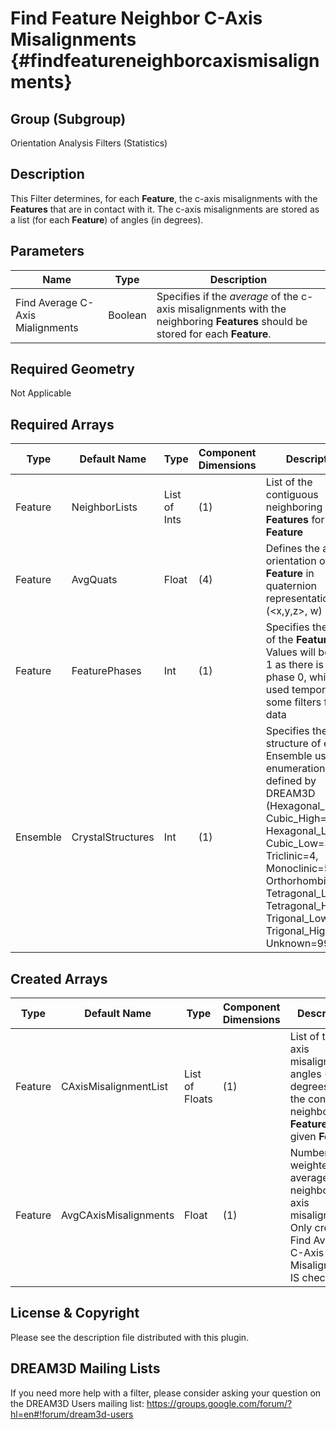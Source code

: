 Find Feature Neighbor C-Axis Misalignments {#findfeatureneighborcaxismisalignments}
==========

## Group (Subgroup) ##
Orientation Analysis Filters (Statistics)

## Description ##
This Filter determines, for each **Feature**, the c-axis misalignments with the **Features** that are in contact with it.  The c-axis misalignments are stored as a list (for each **Feature**) of angles (in degrees).

## Parameters ##
| Name | Type | Description |
|------|------| ----------- |
|Find Average C-Axis Mialignments | Boolean | Specifies if the *average* of  the c-axis misalignments with the neighboring **Features** should be stored for each **Feature**. |

## Required Geometry ##
Not Applicable

## Required Arrays ##
| Type | Default Name | Type | Component Dimensions | Description |
|------|--------------|-------------|---------|-----|
| Feature | NeighborLists | List of Ints | (1) | List of the contiguous neighboring **Features** for a given **Feature** |
| Feature | AvgQuats | Float | (4) | Defines the average orientation of the **Feature** in quaternion representation  (<x,y,z>, w) |
| Feature | FeaturePhases | Int | (1) | Specifies the phase of the **Feature** - Values will begin at 1 as there is no phase 0, which is used temporarily in some filters for bad data|
| Ensemble | CrystalStructures | Int | (1) | Specifies the crystal structure of each Ensemble using an enumeration defined by DREAM3D (Hexagonal_High=0, Cubic_High=1, Hexagonal_Low=2, Cubic_Low=3, Triclinic=4, Monoclinic=5, Orthorhombic=6, Tetragonal_Low=7, Tetragonal_High=8, Trigonal_Low=9, Trigonal_High=10, Unknown=999) |

## Created Arrays ##
| Type | Default Name | Type | Component Dimensions | Description |
|------|--------------|-------------|---------|-----|
| Feature | CAxisMisalignmentList | List of Floats | (1) | List of the c-axis misalignment angles (in degrees) with the contiguous neighboring **Features** for a given **Feature** |
| Feature | AvgCAxisMisalignments | Float | (1) | Number weighted average of neighbor c-axis misalignments. Only created if Find Average C-Axis Misalignments IS checked. |


## License & Copyright ##

Please see the description file distributed with this plugin.

## DREAM3D Mailing Lists ##

If you need more help with a filter, please consider asking your question on the DREAM3D Users mailing list:
https://groups.google.com/forum/?hl=en#!forum/dream3d-users


